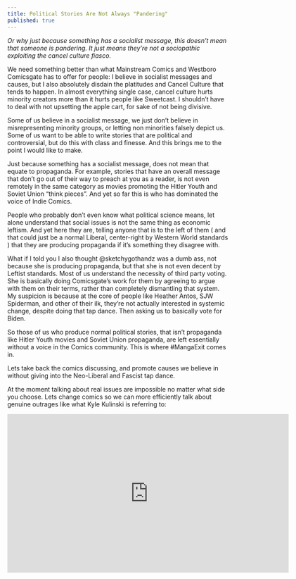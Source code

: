 ```yaml
---
title: Political Stories Are Not Always "Pandering"
published: true
---
```

<i>Or why just because something has a socialist message, this doesn’t mean that someone is pandering. It just means they’re not a sociopathic exploiting the cancel culture fiasco.</i>

We need something better than what Mainstream Comics and Westboro Comicsgate has to offer for people: I believe in socialist messages and causes, but I also absolutely disdain the platitudes and Cancel Culture that tends to happen. In almost everything single case, cancel culture hurts minority creators more than it hurts people like Sweetcast. I shouldn’t have to deal with not upsetting the apple cart, for sake of not being divisive.

Some of us believe in a socialist message, we just don’t believe in misrepresenting minority groups, or letting non minorities falsely depict us. Some of us want to be able to write stories that are political and controversial, but do this with class and finesse. And this brings me to the point I would like to make.

Just because something has a socialist message, does not mean that equate to propaganda. For example, stories that have an overall message that don’t go out of their way to preach at you as a reader, is not even remotely in the same category as movies promoting the Hitler Youth and Soviet Union “think pieces”. And yet so far this is who has dominated the voice of Indie Comics.

People who probably don’t even know what political science means, let alone understand that social issues is not the same thing as economic leftism. And yet here they are, telling anyone that is to the left of them ( and that could just be a normal Liberal, center-right by Western World standards ) that they are producing propaganda if it’s something they disagree with.

What if I told you I also thought @sketchygothandz was a dumb ass, not because she is producing propaganda, but that she is not even decent by Leftist standards. Most of us understand the necessity of third party voting. She is basically doing Comicsgate’s work for them by agreeing to argue with them on their terms, rather than completely dismantling that system. My suspicion is because at the core of people like Heather Antos, SJW Spiderman, and other of their ilk, they’re not actually interested in systemic change, despite doing that tap dance. Then asking us to basically vote for Biden.

So those of us who produce normal political stories, that isn’t propaganda like Hitler Youth movies and Soviet Union propaganda, are left essentially without a voice in the Comics community. This is where #MangaExit comes in.

Lets take back the comics discussing, and promote causes we believe in without giving into the Neo-Liberal and Fascist tap dance.

At the moment talking about real issues are impossible no matter what side you choose. Lets change comics so we can more efficiently talk about genuine outrages like what Kyle Kulinski is referring to:

<iframe id='ivplayer' width='640' height='360' src='https://invidious.snopyta.org/embed/lBa_dbcTZIo' style='border:none;'></iframe>
